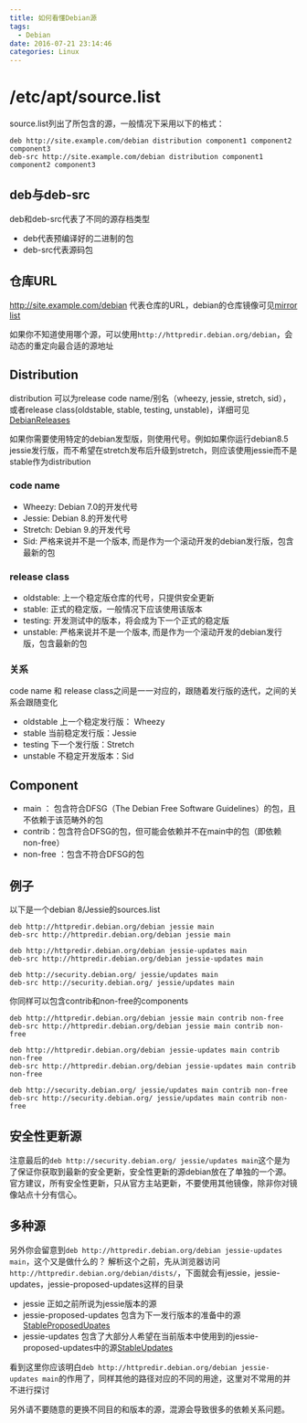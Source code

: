 ```yaml
---
title: 如何看懂Debian源
tags:
  - Debian
date: 2016-07-21 23:14:46
categories: Linux
---
```


# /etc/apt/source.list

source.list列出了所包含的源，一般情况下采用以下的格式：
```
deb http://site.example.com/debian distribution component1 component2 component3
deb-src http://site.example.com/debian distribution component1 component2 component3
```

## deb与deb-src
deb和deb-src代表了不同的源存档类型
- deb代表预编译好的二进制的包
- deb-src代表源码包

## 仓库URL
http://site.example.com/debian  代表仓库的URL，debian的仓库镜像可见[mirror list](https://www.debian.org/mirror/list)

如果你不知道使用哪个源，可以使用`http://httpredir.debian.org/debian`，会动态的重定向最合适的源地址

<!-- more -->

## Distribution

distribution 可以为release code name/别名（wheezy, jessie, stretch, sid），或者release class(oldstable, stable, testing, unstable)，详细可见[DebianReleases](https://wiki.debian.org/DebianReleases)

如果你需要使用特定的debian发型版，则使用代号。例如如果你运行debian8.5 jessie发行版，而不希望在stretch发布后升级到stretch，则应该使用jessie而不是stable作为distribution

### code name

- Wheezy: Debian 7.0的开发代号
- Jessie: Debian 8.的开发代号
- Stretch: Debian 9.的开发代号
- Sid: 严格来说并不是一个版本, 而是作为一个滚动开发的debian发行版，包含最新的包

### release class

- oldstable: 上一个稳定版仓库的代号，只提供安全更新
- stable: 正式的稳定版，一般情况下应该使用该版本
- testing: 开发测试中的版本，将会成为下一个正式的稳定版
- unstable: 严格来说并不是一个版本, 而是作为一个滚动开发的debian发行版，包含最新的包

### 关系

code name 和 release class之间是一一对应的，跟随着发行版的迭代，之间的关系会跟随变化
- oldstable 上一个稳定发行版： Wheezy
- stable 当前稳定发行版：Jessie
- testing 下一个发行版：Stretch
- unstable 不稳定开发版本：Sid

## Component

- main ： 包含符合DFSG（The Debian Free Software Guidelines）的包，且不依赖于该范畴外的包
- contrib：包含符合DFSG的包，但可能会依赖并不在main中的包（即依赖non-free）
- non-free ：包含不符合DFSG的包

## 例子

以下是一个debian 8/Jessie的sources.list
```
deb http://httpredir.debian.org/debian jessie main
deb-src http://httpredir.debian.org/debian jessie main

deb http://httpredir.debian.org/debian jessie-updates main
deb-src http://httpredir.debian.org/debian jessie-updates main

deb http://security.debian.org/ jessie/updates main
deb-src http://security.debian.org/ jessie/updates main
```

你同样可以包含contrib和non-free的components
```
deb http://httpredir.debian.org/debian jessie main contrib non-free
deb-src http://httpredir.debian.org/debian jessie main contrib non-free

deb http://httpredir.debian.org/debian jessie-updates main contrib non-free
deb-src http://httpredir.debian.org/debian jessie-updates main contrib non-free

deb http://security.debian.org/ jessie/updates main contrib non-free
deb-src http://security.debian.org/ jessie/updates main contrib non-free
```

## 安全性更新源

注意最后的`deb http://security.debian.org/ jessie/updates main`这个是为了保证你获取到最新的安全更新，安全性更新的源debian放在了单独的一个源。官方建议，所有安全性更新，只从官方主站更新，不要使用其他镜像，除非你对镜像站点十分有信心。

## 多种源

另外你会留意到`deb http://httpredir.debian.org/debian jessie-updates main`，这个又是做什么的？
解析这个之前，先从浏览器访问` http://httpredir.debian.org/debian/dists/`，下面就会有jessie，jessie-updates，jessie-proposed-updates这样的目录
- jessie 正如之前所说为jessie版本的源
- jessie-proposed-updates 包含为下一发行版本的准备中的源[StableProposedUpates](https://wiki.debian.org/StableProposedUpdates)
- jessie-updates 包含了大部分人希望在当前版本中使用到的jessie-proposed-updates中的源[StableUpdates](https://wiki.debian.org/StableUpdates)

看到这里你应该明白`deb http://httpredir.debian.org/debian jessie-updates main`的作用了，同样其他的路径对应的不同的用途，这里对不常用的并不进行探讨

另外请不要随意的更换不同目的和版本的源，混源会导致很多的依赖关系问题。


